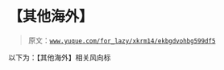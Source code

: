 # 【其他海外】

> 原文：[`www.yuque.com/for_lazy/xkrm14/ekbgdvohbg599df5`](https://www.yuque.com/for_lazy/xkrm14/ekbgdvohbg599df5)

以下为：【其他海外】相关风向标

